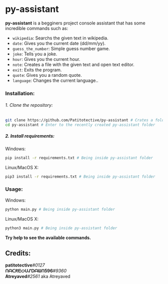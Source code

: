 # py-assistant

**py-assistant** is a begginers project console assistant that has some incredible commands such as:
- `wikipedia`: Searchs the given text in wikipedia.
- `date`: Gives you the current date (dd/mm/yy).
- `guess_the_number`: Simple guess number game.
- `joke`: Tells you a joke.
- `hour`: Gives you the current hour.
- `note`: Creates a file with the given text and open text editor.
- `exit`: Exits the program.
- `quote`: Gives you a random quote.
- `language`: Changes the current language..

### Installation: 
###### 1. Clone the repository:
```sh
git clone https://github.com/Patitotective/py-assistant # Crates a folder called py-assistant and clone the repository to it
cd py-assistant # Enter to the recently created py-assistant folder
```
##### 2. Install requirements:
Windows:
```sh
pip install -r requirements.txt # Being inside py-assistant folder
```
Linux/MacOS X:
```sh
pip3 install -r requirements.txt # Being inside py-assistant folder
```

### Usage:
Windows:
```sh
python main.py # Being inside py-assistant folder
```
Linux/MacOS X:
```sh
python3 main.py # Being inside py-assistant folder
```

**Try help to see the available commands.**

Credits:
---
**patitotective**_#0127_  
**ᑎᗩᑕᖇᗴᝪᑌᔑᗞᗩᗯᑎ596**_#9360_  
**Atreyaved**_#2561_ aka Atreyaved
